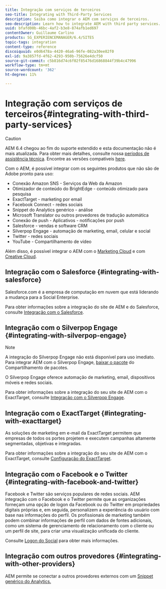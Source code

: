 ```yaml
---
title: Integração com serviços de terceiros
seo-title: Integrating with Third-Party Services
description: Saiba como integrar o AEM com serviços de terceiros.
seo-description: Learn how to integrate AEM with third party services.
uuid: bfafd00b-46bc-4af2-b3e8-874afb1ed697
contentOwner: Guillaume Carlino
products: SG_EXPERIENCEMANAGER/6.4/SITES
topic-tags: integration
content-type: reference
discoiquuid: e0d6478a-4420-46a6-96fe-082a30ee82f0
exl-id: 9a3857fd-4f62-4293-950b-75626e4dcf50
source-git-commit: c5b816d74c6f02f85476d16868844f39b4c47996
workflow-type: tm+mt
source-wordcount: '362'
ht-degree: 11%

---
```


# Integração com serviços de terceiros{#integrating-with-third-party-services}

>[!CAUTION]
>
>AEM 6.4 chegou ao fim do suporte estendido e esta documentação não é mais atualizada. Para obter mais detalhes, consulte nossa [períodos de assistência técnica](https://helpx.adobe.com/br/support/programs/eol-matrix.html). Encontre as versões compatíveis [here](https://experienceleague.adobe.com/docs/).

Com o AEM, é possível integrar com os seguintes produtos que não são de Adobe pronto para uso:

* Conexão Amazon SNS - Serviços da Web da Amazon
* Otimizador de conteúdo do BrightEdge - conteúdo otimizado para pesquisa
* ExactTarget - marketing por email
* Facebook Connect - redes sociais
* Snippet do Analytics genérico - análise
* Microsoft Translator ou outros provedores de tradução automática
* Conexão de push - Aplicativos - notificações por push
* Salesforce - vendas e software CRM
* Silverpop Engage - automação de marketing, email, celular e social
* Twitter - redes sociais
* YouTube - Compartilhamento de vídeo

Além disso, é possível integrar o AEM com o [Marketing Cloud](/help/sites-administering/marketing-cloud.md) e com [Creative Cloud](/help/assets/aem-cc-integration-best-practices.md).

## Integração com o Salesforce {#integrating-with-salesforce}

Salesforce.com é a empresa de computação em nuvem que está liderando a mudança para a Social Enterprise.

Para obter informações sobre a integração do site de AEM e do Salesforce, consulte [Integração com o Salesforce](/help/sites-administering/salesforce.md).

## Integração com o Silverpop Engage {#integrating-with-silverpop-engage}

>[!NOTE]
>
>A integração do Silverpop Engage não está disponível para uso imediato. Para integrar AEM com o Silverpop Engage, [baixar o pacote](https://www.adobeaemcloud.com/content/marketplace/marketplaceProxy.html?packagePath=/content/companies/public/adobe/packages/aem620/product/cq-mcm-integrations-silverpop-content) do Compartilhamento de pacotes.

O Silverpop Engage oferece automação de marketing, email, dispositivos móveis e redes sociais.

Para obter informações sobre a integração do seu site de AEM com o ExactTarget, consulte [Integração com o Silverpop Engage](/help/sites-administering/silverpop.md).

## Integração com o ExactTarget {#integrating-with-exacttarget}

As soluções de marketing em e-mail da ExactTarget permitem que empresas de todos os portes projetem e executem campanhas altamente segmentadas, objetivas e integradas.

Para obter informações sobre a integração do seu site de AEM com o ExactTarget, consulte [Configuração do ExactTarget](/help/sites-administering/exacttarget.md).

## Integração com o Facebook e o Twitter {#integrating-with-facebook-and-twitter}

Facebook e Twitter são serviços populares de redes sociais. AEM integração com o Facebook e o Twitter permite que as organizações forneçam uma opção de logon da Facebook ou do Twitter em propriedades digitais próprias e, em seguida, personalizem a experiência do usuário com base nas informações do perfil. Os profissionais de marketing também podem combinar informações de perfil com dados de fontes adicionais, como um sistema de gerenciamento de relacionamento com o cliente ou um perfil de site, para criar uma visualização unificada do cliente.

Consulte [Logon do Social](/help/communities/social-login.md) para obter mais informações.

## Integração com outros provedores {#integrating-with-other-providers}

AEM permite se conectar a outros provedores externos com um [Snippet genérico do Analytics.](/help/sites-administering/external-providers.md)
